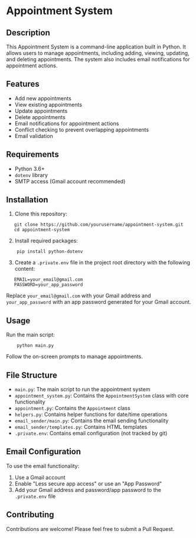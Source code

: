 # Appointment System

## Description

This Appointment System is a command-line application built in Python. It allows users to manage appointments, including adding, viewing, updating, and deleting appointments. The system also includes email notifications for appointment actions.

## Features

-   Add new appointments
-   View existing appointments
-   Update appointments
-   Delete appointments
-   Email notifications for appointment actions
-   Conflict checking to prevent overlapping appointments
-   Email validation

## Requirements

-   Python 3.6+
-   `dotenv` library
-   SMTP access (Gmail account recommended)

## Installation

1. Clone this repository:

```
   git clone https://github.com/yourusername/appointment-system.git
   cd appointment-system
```

2. Install required packages:

```
    pip install python-dotenv
```

3. Create a `.private.env` file in the project root directory with the following content:

```
   EMAIL=your_email@gmail.com
   PASSWORD=your_app_password
```

Replace `your_email@gmail.com` with your Gmail address and `your_app_password` with an app password generated for your Gmail account.

## Usage

Run the main script:

```
    python main.py
```

Follow the on-screen prompts to manage appointments.

## File Structure

-   `main.py`: The main script to run the appointment system
-   `appointment_system.py`: Contains the `AppointmentSystem` class with core functionality
-   `appointment.py`: Contains the `Appointment` class
-   `helpers.py`: Contains helper functions for date/time operations
-   `email_sender/main.py`: Contains the email sending functionality
-   `email_sender/templates.py`: Contains HTML templates
-   `.private.env`: Contains email configuration (not tracked by git)

## Email Configuration

To use the email functionality:

1. Use a Gmail account
2. Enable "Less secure app access" or use an "App Password"
3. Add your Gmail address and password/app password to the `.private.env` file

## Contributing

Contributions are welcome! Please feel free to submit a Pull Request.
